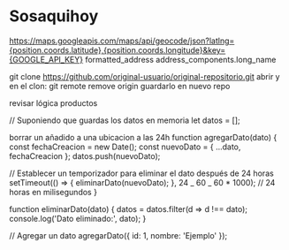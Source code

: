 # Sosaquihoy

https://maps.googleapis.com/maps/api/geocode/json?latlng={position.coords.latitude},{position.coords.longitude}&key={GOOGLE_API_KEY}
formatted_address
address_components.long_name

git clone https://github.com/original-usuario/original-repositorio.git
abrir y en el clon: git remote remove origin
guardarlo en nuevo repo

revisar lógica productos

// Suponiendo que guardas los datos en memoria
let datos = [];

borrar un añadido a una ubicacion a las 24h
function agregarDato(dato) {
const fechaCreacion = new Date();
const nuevoDato = { ...dato, fechaCreacion };
datos.push(nuevoDato);

// Establecer un temporizador para eliminar el dato después de 24 horas
setTimeout(() => {
eliminarDato(nuevoDato);
}, 24 _ 60 _ 60 \* 1000); // 24 horas en milisegundos
}

function eliminarDato(dato) {
datos = datos.filter(d => d !== dato);
console.log('Dato eliminado:', dato);
}

// Agregar un dato
agregarDato({ id: 1, nombre: 'Ejemplo' });
